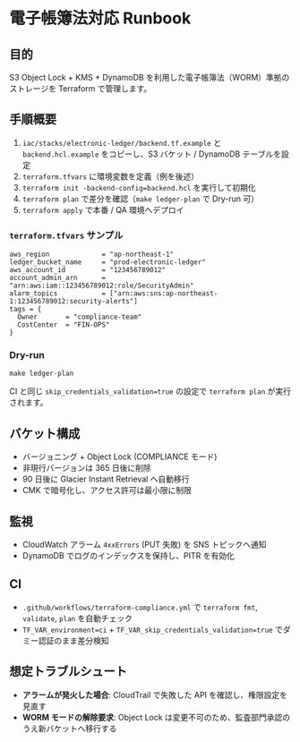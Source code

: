# 電子帳簿法対応 Runbook

## 目的
S3 Object Lock + KMS + DynamoDB を利用した電子帳簿法（WORM）準拠のストレージを Terraform で管理します。

## 手順概要
1. `iac/stacks/electronic-ledger/backend.tf.example` と `backend.hcl.example` をコピーし、S3 バケット / DynamoDB テーブルを設定
2. `terraform.tfvars` に環境変数を定義（例を後述）
3. `terraform init -backend-config=backend.hcl` を実行して初期化
4. `terraform plan` で差分を確認（`make ledger-plan` で Dry-run 可）
5. `terraform apply` で本番 / QA 環境へデプロイ

### `terraform.tfvars` サンプル
```hcl
aws_region             = "ap-northeast-1"
ledger_bucket_name     = "prod-electronic-ledger"
aws_account_id         = "123456789012"
account_admin_arn      = "arn:aws:iam::123456789012:role/SecurityAdmin"
alarm_topics           = ["arn:aws:sns:ap-northeast-1:123456789012:security-alerts"]
tags = {
  Owner       = "compliance-team"
  CostCenter  = "FIN-OPS"
}
```

### Dry-run
```
make ledger-plan
```
CI と同じ `skip_credentials_validation=true` の設定で `terraform plan` が実行されます。

## バケット構成
- バージョニング + Object Lock (COMPLIANCE モード)
- 非現行バージョンは 365 日後に削除
- 90 日後に Glacier Instant Retrieval へ自動移行
- CMK で暗号化し、アクセス許可は最小限に制限

## 監視
- CloudWatch アラーム `4xxErrors` (PUT 失敗) を SNS トピックへ通知
- DynamoDB でログのインデックスを保持し、PITR を有効化

## CI
- `.github/workflows/terraform-compliance.yml` で `terraform fmt`, `validate`, `plan` を自動チェック
- `TF_VAR_environment=ci` + `TF_VAR_skip_credentials_validation=true` でダミー認証のまま差分検知

## 想定トラブルシュート
- **アラームが発火した場合**: CloudTrail で失敗した API を確認し、権限設定を見直す
- **WORM モードの解除要求**: Object Lock は変更不可のため、監査部門承認のうえ新バケットへ移行する
